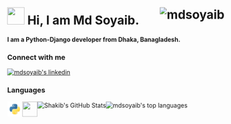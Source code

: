 <h1><img src="https://i.pinimg.com/originals/3a/a2/87/3aa28716938d1b5b164b7f3be1f8e1d4.gif" height="40px" width="40px" /> Hi, I am Md Soyaib. <img align='right' src="https://komarev.com/ghpvc/?username=mdsoyaib" alt="mdsoyaib" /></h1>
<p><b>I am a Python-Django developer from Dhaka, Banagladesh.</b></p>

### Connect with me
<a href="https://www.linkedin.com/in/mdsoyaib/">
  <img src="https://img-premium.flaticon.com/png/512/174/174857.png?token=exp=1621636598~hmac=95e99f6e20cc957d7d0958f6b39fe88b" alt="mdsoyaib's linkedin" title="mdsoyaib's linkedin" width="20px" height="20px"/>
</a>

### Languages
<img align="left" src="https://raw.githubusercontent.com/github/explore/80688e429a7d4ef2fca1e82350fe8e3517d3494d/topics/python/python.png" width="35px" height="35px" />
<img align="left" src="https://www.fullstackpython.com/img/logos/django.png" width="35px" height="35px" />

<div align="center">
  <a href="https://github.com/mdsoyaib">
    <img align="left" src="https://github-readme-stats.vercel.app/api?username=mdsoyaib&count_private=true&include_all_commits=true&show_icons=true&line_height=27&hide_title=true&hide_border=true" alt="Shakib's GitHub Stats" alt="mdsoyaib's GitHub Stats" title="mdsoyaib's GitHub Stats" />
  </a>
  <a href="https://github.com/mdsoyaib">
    <img align="left" src="https://github-readme-stats.vercel.app/api/top-langs/?username=mdsoyaib&hide_title=true&layout=compact&hide_border=true" alt="mdsoyaib's top languages" title="mdsoyaib's top languages" />
  </a>
</div>
